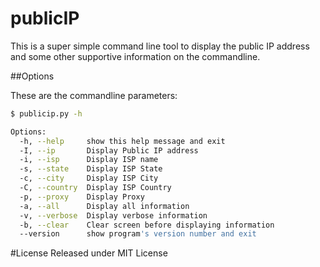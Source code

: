 # publicIP
This is a super simple command line tool to display the public IP address and some other supportive information on the commandline. 

##Options

These are the commandline parameters:

```bash
$ publicip.py -h

Options:
  -h, --help     show this help message and exit
  -I, --ip       Display Public IP address
  -i, --isp      Display ISP name
  -s, --state    Display ISP State
  -c, --city     Display ISP City
  -C, --country  Display ISP Country
  -p, --proxy    Display Proxy
  -a, --all      Display all information
  -v, --verbose  Display verbose information
  -b, --clear    Clear screen before displaying information
  --version      show program's version number and exit
```
#License
Released under MIT License